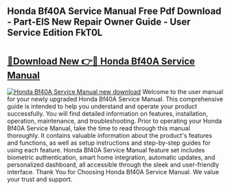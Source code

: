 ## Honda Bf40A Service Manual Free Pdf Download - Part-EIS New Repair Owner Guide - User Service Edition FkT0L

# <h2><a href="http://bc52593.oget.top/?id=Honda+Bf40A+Service+Manual">🔗Download New 👉🔴 Honda Bf40A Service Manual</a></h2>

[![Honda Bf40A Service Manual new download](https://i.imgur.com/5g1atiW.png)](http://bc52593.oget.top/?id=Honda+Bf40A+Service+Manual)
Welcome to the user manual for your newly upgraded Honda Bf40A Service Manual. This comprehensive guide is intended to help you understand and operate your product successfully. You will find detailed information on features, installation, operation, maintenance, and troubleshooting. Prior to operating your Honda Bf40A Service Manual, take the time to read through this manual thoroughly. It contains valuable information about the product's features and functions, as well as setup instructions and step-by-step guides for using each feature. Honda Bf40A Service Manual feature set includes biometric authentication, smart home integration, automatic updates, and personalized dashboard, all accessible through the sleek and user-friendly interface. Thank You for Choosing Honda Bf40A Service Manual. We value your trust and support.
